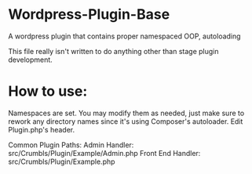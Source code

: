 # Wordpress-Plugin-Base
A wordpress plugin that contains proper namespaced OOP, autoloading

This file really isn't written to do anything other than stage plugin development.

# How to use:
Namespaces are set.  You may modify them as needed, just make sure to rework any directory names since it's using Composer's autoloader.
Edit Plugin.php's header.

Common Plugin Paths:
Admin Handler: src/Crumbls/Plugin/Example/Admin.php
Front End Handler: src/Crumbls/Plugin/Example.php
